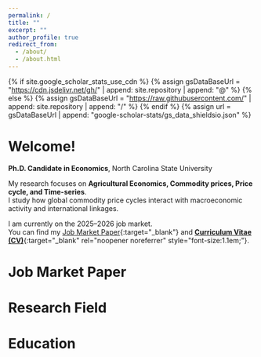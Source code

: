 ```yaml
---
permalink: /
title: ""
excerpt: ""
author_profile: true
redirect_from: 
  - /about/
  - /about.html
---
```


{% if site.google_scholar_stats_use_cdn %}
{% assign gsDataBaseUrl = "https://cdn.jsdelivr.net/gh/" | append: site.repository | append: "@" %}
{% else %}
{% assign gsDataBaseUrl = "https://raw.githubusercontent.com/" | append: site.repository | append: "/" %}
{% endif %}
{% assign url = gsDataBaseUrl | append: "google-scholar-stats/gs_data_shieldsio.json" %}

<span class='anchor' id='about-me'></span>

# Welcome!
**Ph.D. Candidate in Economics**, North Carolina State University  

My research focuses on **Agricultural Economics, Commodity prices, Price cycle, and Time-series**.  
I study how global commodity price cycles interact with macroeconomic activity and international linkages.  

I am currently on the 2025–2026 job market.  
You can find my [Job Market Paper](#){:target="_blank"} and
[**Curriculum Vitae (CV)**](https://drive.google.com/file/d/1POWTBdrYdwF4D2H5ZLGJWVzdwav-K4Nm/view?usp=drive_link){:target="_blank" rel="noopener noreferrer" style="font-size:1.1em;"}.



# Job Market Paper

# Research Field

# Education
